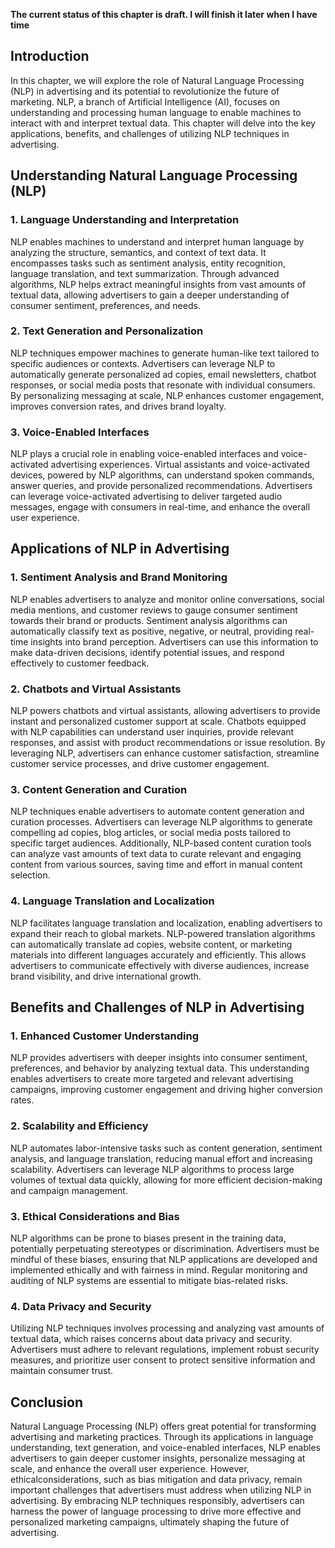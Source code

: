 **The current status of this chapter is draft. I will finish it later when I have time**

Introduction
------------

In this chapter, we will explore the role of Natural Language Processing (NLP) in advertising and its potential to revolutionize the future of marketing. NLP, a branch of Artificial Intelligence (AI), focuses on understanding and processing human language to enable machines to interact with and interpret textual data. This chapter will delve into the key applications, benefits, and challenges of utilizing NLP techniques in advertising.

Understanding Natural Language Processing (NLP)
-----------------------------------------------

### 1. Language Understanding and Interpretation

NLP enables machines to understand and interpret human language by analyzing the structure, semantics, and context of text data. It encompasses tasks such as sentiment analysis, entity recognition, language translation, and text summarization. Through advanced algorithms, NLP helps extract meaningful insights from vast amounts of textual data, allowing advertisers to gain a deeper understanding of consumer sentiment, preferences, and needs.

### 2. Text Generation and Personalization

NLP techniques empower machines to generate human-like text tailored to specific audiences or contexts. Advertisers can leverage NLP to automatically generate personalized ad copies, email newsletters, chatbot responses, or social media posts that resonate with individual consumers. By personalizing messaging at scale, NLP enhances customer engagement, improves conversion rates, and drives brand loyalty.

### 3. Voice-Enabled Interfaces

NLP plays a crucial role in enabling voice-enabled interfaces and voice-activated advertising experiences. Virtual assistants and voice-activated devices, powered by NLP algorithms, can understand spoken commands, answer queries, and provide personalized recommendations. Advertisers can leverage voice-activated advertising to deliver targeted audio messages, engage with consumers in real-time, and enhance the overall user experience.

Applications of NLP in Advertising
----------------------------------

### 1. Sentiment Analysis and Brand Monitoring

NLP enables advertisers to analyze and monitor online conversations, social media mentions, and customer reviews to gauge consumer sentiment towards their brand or products. Sentiment analysis algorithms can automatically classify text as positive, negative, or neutral, providing real-time insights into brand perception. Advertisers can use this information to make data-driven decisions, identify potential issues, and respond effectively to customer feedback.

### 2. Chatbots and Virtual Assistants

NLP powers chatbots and virtual assistants, allowing advertisers to provide instant and personalized customer support at scale. Chatbots equipped with NLP capabilities can understand user inquiries, provide relevant responses, and assist with product recommendations or issue resolution. By leveraging NLP, advertisers can enhance customer satisfaction, streamline customer service processes, and drive customer engagement.

### 3. Content Generation and Curation

NLP techniques enable advertisers to automate content generation and curation processes. Advertisers can leverage NLP algorithms to generate compelling ad copies, blog articles, or social media posts tailored to specific target audiences. Additionally, NLP-based content curation tools can analyze vast amounts of text data to curate relevant and engaging content from various sources, saving time and effort in manual content selection.

### 4. Language Translation and Localization

NLP facilitates language translation and localization, enabling advertisers to expand their reach to global markets. NLP-powered translation algorithms can automatically translate ad copies, website content, or marketing materials into different languages accurately and efficiently. This allows advertisers to communicate effectively with diverse audiences, increase brand visibility, and drive international growth.

Benefits and Challenges of NLP in Advertising
---------------------------------------------

### 1. Enhanced Customer Understanding

NLP provides advertisers with deeper insights into consumer sentiment, preferences, and behavior by analyzing textual data. This understanding enables advertisers to create more targeted and relevant advertising campaigns, improving customer engagement and driving higher conversion rates.

### 2. Scalability and Efficiency

NLP automates labor-intensive tasks such as content generation, sentiment analysis, and language translation, reducing manual effort and increasing scalability. Advertisers can leverage NLP algorithms to process large volumes of textual data quickly, allowing for more efficient decision-making and campaign management.

### 3. Ethical Considerations and Bias

NLP algorithms can be prone to biases present in the training data, potentially perpetuating stereotypes or discrimination. Advertisers must be mindful of these biases, ensuring that NLP applications are developed and implemented ethically and with fairness in mind. Regular monitoring and auditing of NLP systems are essential to mitigate bias-related risks.

### 4. Data Privacy and Security

Utilizing NLP techniques involves processing and analyzing vast amounts of textual data, which raises concerns about data privacy and security. Advertisers must adhere to relevant regulations, implement robust security measures, and prioritize user consent to protect sensitive information and maintain consumer trust.

Conclusion
----------

Natural Language Processing (NLP) offers great potential for transforming advertising and marketing practices. Through its applications in language understanding, text generation, and voice-enabled interfaces, NLP enables advertisers to gain deeper customer insights, personalize messaging at scale, and enhance the overall user experience. However, ethicalconsiderations, such as bias mitigation and data privacy, remain important challenges that advertisers must address when utilizing NLP in advertising. By embracing NLP techniques responsibly, advertisers can harness the power of language processing to drive more effective and personalized marketing campaigns, ultimately shaping the future of advertising.
